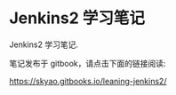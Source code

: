 # Jenkins2 学习笔记

Jenkins2 学习笔记.

笔记发布于 gitbook，请点击下面的链接阅读:

https://skyao.gitbooks.io/leaning-jenkins2/
